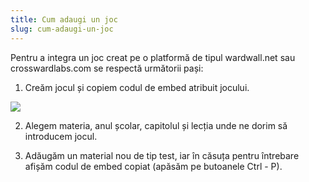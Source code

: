 ```yaml
---
title: Cum adaugi un joc
slug: cum-adaugi-un-joc
---
```

Pentru a integra un joc creat pe o platformă de tipul wardwall.net sau crosswardlabs.com se respectă următorii pași:

1. Creăm jocul și copiem codul de embed atribuit jocului.

![](/img/screen-shot-2020-07-09-at-7.53.48-pm.png)



2. Alegem materia, anul școlar, capitolul și lecția unde ne dorim să introducem jocul.

3. Adăugăm un material nou de tip test, iar în căsuța pentru întrebare afișăm codul de embed copiat (apăsăm pe butoanele Ctrl - P).